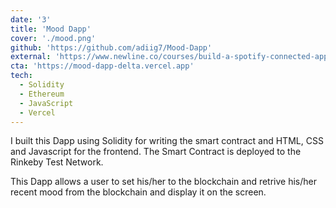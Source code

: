 ```yaml
---
date: '3'
title: 'Mood Dapp'
cover: './mood.png'
github: 'https://github.com/adiig7/Mood-Dapp'
external: 'https://www.newline.co/courses/build-a-spotify-connected-app'
cta: 'https://mood-dapp-delta.vercel.app'
tech:
  - Solidity
  - Ethereum
  - JavaScript
  - Vercel
---
```


I built this Dapp using Solidity for writing the smart contract and HTML, CSS and Javascript for the frontend. The Smart Contract is deployed to the Rinkeby Test Network.

This Dapp allows a user to set his/her to the blockchain and retrive his/her recent mood from the blockchain and display it on the screen.
